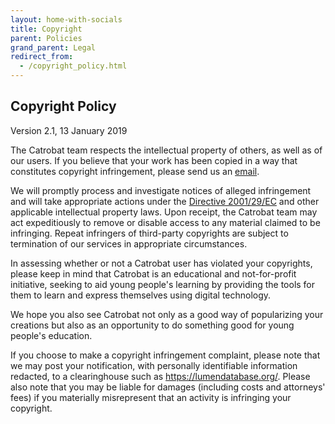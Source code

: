 ```yaml
---
layout: home-with-socials
title: Copyright
parent: Policies
grand_parent: Legal
redirect_from:
  - /copyright_policy.html
---
```


## Copyright Policy

Version 2.1, 13 January 2019

The Catrobat team respects the intellectual property of others, as well as of our users. If you believe that your work has been copied in a way that constitutes copyright infringement, please send us an <a href="mailto:webmaster@catrobat.org?subject=Copyright policy">email</a>.

We will promptly process and investigate notices of alleged infringement and will take appropriate actions under the <a href="https://eur-lex.europa.eu/LexUriServ/LexUriServ.do?uri=CELEX:32001L0029:EN:HTML">Directive 2001/29/EC</a> and other applicable intellectual property laws. Upon receipt, the Catrobat team may act expeditiously to remove or disable access to any material claimed to be infringing. Repeat infringers of third-party copyrights are subject to termination of our services in appropriate circumstances.

In assessing whether or not a Catrobat user has violated your copyrights, please keep in mind that Catrobat is an educational and not-for-profit initiative, seeking to aid young people's learning by providing the tools for them to learn and express themselves using digital technology.

We hope you also see Catrobat not only as a good way of popularizing your creations but also as an opportunity to do something good for young people's education.

If you choose to make a copyright infringement complaint, please note that we may post your notification, with personally identifiable information redacted, to a clearinghouse such as <a href="https://lumendatabase.org/">https://lumendatabase.org/</a>. Please also note that you may be liable for damages (including costs and attorneys' fees) if you materially misrepresent that an activity is infringing your copyright.
